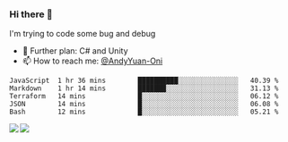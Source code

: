 ### Hi there 👋

I'm trying to code some bug and debug

- 🌱 Further plan: C# and Unity
- 📫 How to reach me: [@AndyYuan-Oni](https://github.com/AndyYuan-Oni)


<!--START_SECTION:waka-->
```text
JavaScript  1 hr 36 mins        ██████████░░░░░░░░░░░░░░░   40.39 % 
Markdown    1 hr 14 mins        ███████░░░░░░░░░░░░░░░░░░   31.13 % 
Terraform   14 mins             █░░░░░░░░░░░░░░░░░░░░░░░░   06.12 % 
JSON        14 mins             █░░░░░░░░░░░░░░░░░░░░░░░░   06.08 % 
Bash        12 mins             █░░░░░░░░░░░░░░░░░░░░░░░░   05.21 %
```
<!--END_SECTION:waka-->

  <!--**AndyYuan-Oni/AndyYuan-Oni** is a ✨ _special_ ✨ repository because its `README.md` (this file) appears on your GitHub profile.-->
<!--[![Top Langs](https://github-readme-stats.vercel.app/api/top-langs/?username=AndyYUan-Oni&layout=compact)](https://github.com/AndyYUan-Oni/github-readme-stats)-->
<a href="https://github.com/AndyYUan-Oni/github-readme-stats">
  <img align="left" src="https://github-readme-stats.vercel.app/api?username=AndyYUan-Oni&hide=stars" />
</a>
<a href="https://github.com/AndyYUan-Oni/github-readme-stats">
  <img align="left" src="https://github-readme-stats.vercel.app/api/top-langs/?username=AndyYUan-Oni&layout=compact" />
</a>

